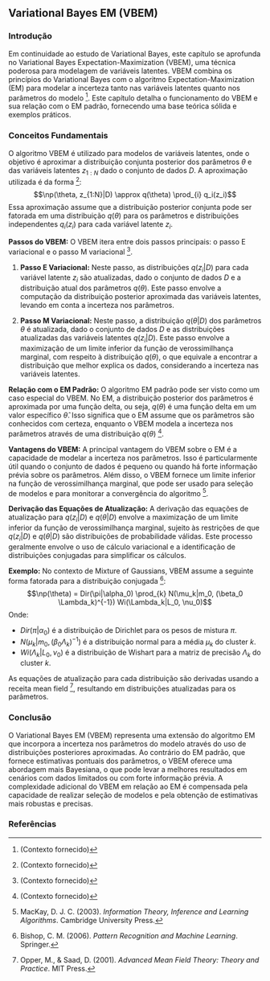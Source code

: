 ## Variational Bayes EM (VBEM)

### Introdução
Em continuidade ao estudo de Variational Bayes, este capítulo se aprofunda no Variational Bayes Expectation-Maximization (VBEM), uma técnica poderosa para modelagem de variáveis latentes. VBEM combina os princípios do Variational Bayes com o algoritmo Expectation-Maximization (EM) para modelar a incerteza tanto nas variáveis latentes quanto nos parâmetros do modelo [^1]. Este capítulo detalha o funcionamento do VBEM e sua relação com o EM padrão, fornecendo uma base teórica sólida e exemplos práticos.

### Conceitos Fundamentais
O algoritmo VBEM é utilizado para modelos de variáveis latentes, onde o objetivo é aproximar a distribuição conjunta posterior dos parâmetros $\theta$ e das variáveis latentes $z_{1:N}$ dado o conjunto de dados $D$. A aproximação utilizada é da forma [^1]:
$$\np(\theta, z_{1:N}|D) \approx q(\theta) \prod_{i} q_i(z_i)$$
Essa aproximação assume que a distribuição posterior conjunta pode ser fatorada em uma distribuição $q(\theta)$ para os parâmetros e distribuições independentes $q_i(z_i)$ para cada variável latente $z_i$.

**Passos do VBEM:** O VBEM itera entre dois passos principais: o passo E variacional e o passo M variacional [^1].

1.  **Passo E Variacional:** Neste passo, as distribuições $q(z_i|D)$ para cada variável latente $z_i$ são atualizadas, dado o conjunto de dados $D$ e a distribuição atual dos parâmetros $q(\theta)$. Este passo envolve a computação da distribuição posterior aproximada das variáveis latentes, levando em conta a incerteza nos parâmetros.

2.  **Passo M Variacional:** Neste passo, a distribuição $q(\theta|D)$ dos parâmetros $\theta$ é atualizada, dado o conjunto de dados $D$ e as distribuições atualizadas das variáveis latentes $q(z_i|D)$. Este passo envolve a maximização de um limite inferior da função de verossimilhança marginal, com respeito à distribuição $q(\theta)$, o que equivale a encontrar a distribuição que melhor explica os dados, considerando a incerteza nas variáveis latentes.

**Relação com o EM Padrão:** O algoritmo EM padrão pode ser visto como um caso especial do VBEM. No EM, a distribuição posterior dos parâmetros é aproximada por uma função delta, ou seja, $q(\theta)$ é uma função delta em um valor específico $\hat{\theta}$. Isso significa que o EM assume que os parâmetros são conhecidos com certeza, enquanto o VBEM modela a incerteza nos parâmetros através de uma distribuição $q(\theta)$ [^1].

**Vantagens do VBEM:** A principal vantagem do VBEM sobre o EM é a capacidade de modelar a incerteza nos parâmetros. Isso é particularmente útil quando o conjunto de dados é pequeno ou quando há forte informação prévia sobre os parâmetros. Além disso, o VBEM fornece um limite inferior na função de verossimilhança marginal, que pode ser usado para seleção de modelos e para monitorar a convergência do algoritmo [^21.5.1.6].

**Derivação das Equações de Atualização:** A derivação das equações de atualização para $q(z_i|D)$ e $q(\theta|D)$ envolve a maximização de um limite inferior da função de verossimilhança marginal, sujeito às restrições de que $q(z_i|D)$ e $q(\theta|D)$ são distribuições de probabilidade válidas. Este processo geralmente envolve o uso de cálculo variacional e a identificação de distribuições conjugadas para simplificar os cálculos.

**Exemplo:** No contexto de Mixture of Gaussians, VBEM assume a seguinte forma fatorada para a distribuição conjugada [^21.6.1]:
$$\np(\theta) = Dir(\pi|\alpha_0) \prod_{k} N(\mu_k|m_0, (\beta_0 \Lambda_k)^{-1}) Wi(\Lambda_k|L_0, \nu_0)$$
Onde:
*   $Dir(\pi|\alpha_0)$ é a distribuição de Dirichlet para os pesos de mistura $\pi$.
*   $N(\mu_k|m_0, (\beta_0 \Lambda_k)^{-1})$ é a distribuição normal para a média $\mu_k$ do cluster $k$.
*   $Wi(\Lambda_k|L_0, \nu_0)$ é a distribuição de Wishart para a matriz de precisão $\Lambda_k$ do cluster $k$.

As equações de atualização para cada distribuição são derivadas usando a receita mean field [^21.6.1.3], resultando em distribuições atualizadas para os parâmetros.

### Conclusão
O Variational Bayes EM (VBEM) representa uma extensão do algoritmo EM que incorpora a incerteza nos parâmetros do modelo através do uso de distribuições posteriores aproximadas. Ao contrário do EM padrão, que fornece estimativas pontuais dos parâmetros, o VBEM oferece uma abordagem mais Bayesiana, o que pode levar a melhores resultados em cenários com dados limitados ou com forte informação prévia. A complexidade adicional do VBEM em relação ao EM é compensada pela capacidade de realizar seleção de modelos e pela obtenção de estimativas mais robustas e precisas.

### Referências
[^1]: (Contexto fornecido)
[^21.5.1.6]: MacKay, D. J. C. (2003). *Information Theory, Inference and Learning Algorithms*. Cambridge University Press.
[^21.6.1]: Bishop, C. M. (2006). *Pattern Recognition and Machine Learning*. Springer.
[^21.6.1.3]: Opper, M., & Saad, D. (2001). *Advanced Mean Field Theory: Theory and Practice*. MIT Press.
<!-- END -->